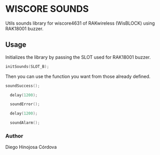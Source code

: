 # WISCORE SOUNDS

Utils sounds library for wiscore4631 of RAKwireless (WisBLOCK) using RAK18001 buzzer.

## Usage

Initializes the library by passing the SLOT used for RAK18001 buzzer.

```c
initSounds(SLOT_B);
```

Then you can use the function you want from those already defined.

```c
soundSuccess();

  delay(1200);

  soundError();

  delay(1200);

  soundAlarm();
```

### Author

Diego Hinojosa Córdova
